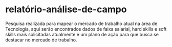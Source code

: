 # relatório-análise-de-campo
Pesquisa realizada para mapear o mercado de trabalho atual na área de Tecnologia, aqui serão encontrados dados de faixa salarial, hard skills e soft skills mais solicitadas atualmente e um plano de ação para que busca se destacar no mercado de trabalho.
